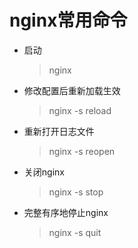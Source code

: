 # nginx常用命令

* 启动 

  > nginx

* 修改配置后重新加载生效

  > nginx -s reload

* 重新打开日志文件

  > nginx -s reopen

* 关闭nginx

  > nginx -s stop

* 完整有序地停止nginx

  > nginx -s quit